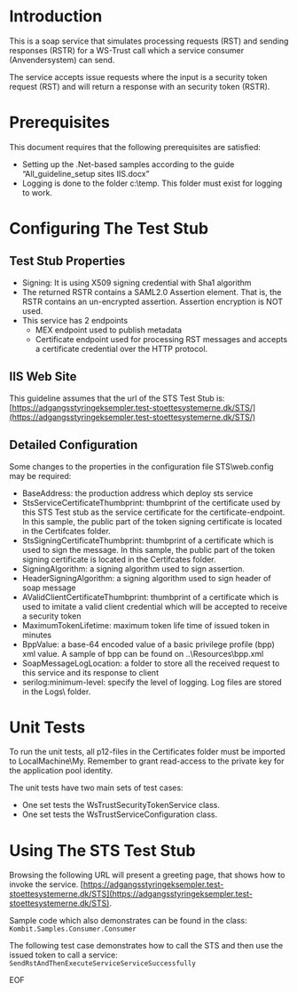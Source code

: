# Introduction
This is a soap service that simulates processing requests (RST) and sending responses (RSTR) for a WS-Trust call which a service consumer (Anvendersystem) can send.

The service accepts issue requests where the input is a security token request (RST) and will return a response with an security token (RSTR).

# Prerequisites
This document requires that the following prerequisites are satisfied:- Setting up the .Net-based samples according to the guide “All_guideline_setup sites IIS.docx”- Logging is done to the folder c:\temp. This folder must exist for logging to work.

# Configuring The Test Stub

## Test Stub Properties
- Signing: It is using X509 signing credential with Sha1 algorithm
- The returned RSTR contains a SAML2.0 Assertion element. That is, the RSTR contains an un-encrypted assertion. Assertion encryption is NOT used.
- This service has 2 endpoints
	- MEX endpoint used to publish metadata
	- Certificate endpoint used for processing RST messages and accepts a certificate credential over the HTTP protocol.

## IIS Web Site
This guideline assumes that the url of the STS Test Stub is:[https://adgangsstyringeksempler.test-stoettesystemerne.dk/STS/](https://adgangsstyringeksempler.test-stoettesystemerne.dk/STS/)

## Detailed Configuration
Some changes to the properties in the configuration file STS\web.config may be required:
- BaseAddress: the production address which deploy sts service
- StsServiceCertificateThumbprint: thumbprint of the certificate used by this STS Test stub as the service certificate for the certificate-endpoint. In this sample, the public part of the token signing certificate is located in the Certifcates folder.- StsSigningCertificateThumbprint: thumbprint of a certificate which is used to sign the message. In this sample, the public part of the token signing certificate is located in the Certifcates folder.
- SigningAlgorithm: a signing algorithm used to sign assertion.
- HeaderSigningAlgorithm: a signing algorithm used to sign header of soap message
- AValidClientCertificateThumbprint: thumbprint of a certificate which is used to imitate a valid client credential which will be accepted to receive a security token
- MaximumTokenLifetime: maximum token life time of issued token in minutes
- BppValue: a base-64 encoded value of a basic privilege profile (bpp) xml value. A sample of bpp can be found on ..\Resources\bpp.xml
- SoapMessageLogLocation: a folder to store all the received request to this service and its response to client
- serilog:minimum-level: specify the level of logging.  Log files are stored in the Logs\ folder.

# Unit Tests
To run the unit tests, all p12-files in the Certificates folder must be imported to LocalMachine\My. Remember to grant read-access to the private key for the application pool identity.

The unit tests have two main sets of test cases:
- One set tests the WsTrustSecurityTokenService class.
- One set tests the WsTrustServiceConfiguration class.

# Using The STS Test StubBrowsing the following URL will present a greeting page, that shows how to invoke the service.[https://adgangsstyringeksempler.test-stoettesystemerne.dk/STS](https://adgangsstyringeksempler.test-stoettesystemerne.dk/STS).
Sample code which also demonstrates can be found in the class:
```Kombit.Samples.Consumer.Consumer```The following test case demonstrates how to call the STS and then use the issued token to call a service:
```SendRstAndThenExecuteServiceServiceSuccessfully```

EOF